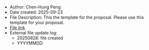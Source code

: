 - Author: Chen-Hung Peng
- Date created: 2025-09-23
- File Description: This the template for the proposal. Please use this template for your proposal.
- [File link](https://docs.google.com/document/d/1cTVvHdPR0MJYz7FrR9WZS7abSe4ZAyJoXvhlM8IUgEw/edit?usp=sharing)
- External file update log:
    - 20250828: file created
    - YYYYMMDD: <description>